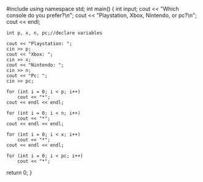 #include <iostream>
using namespace std;
int main() {
    int input;
    cout << "Which console do you prefer?\n";
     cout << "Playstation, Xbox, Nintendo, or pc?\n";
    cout << endl;

    int p, x, n, pc;//declare variables

    cout << "Playstation: ";
    cin >> p; 
    cout << "Xbox: ";
    cin >> x;
    cout << "Nintendo: ";
    cin >> n;
    cout << "Pc: ";
    cin >> pc;

    for (int i = 0; i < p; i++)
        cout << "*";
    cout << endl << endl;

    for (int i = 0; i < n; i++)
        cout << "*";
    cout << endl << endl;

    for (int i = 0; i < x; i++)
        cout << "*";
    cout << endl << endl;

    for (int i = 0; i < pc; i++)
        cout << "*";
    
return 0;
}
